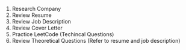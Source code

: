 1. Research Company
2. Review Resume
3. Review Job Description
4. Review Cover Letter
5. Practice LeetCode (Techincal Questions)
6. Review Theoretical Questions (Refer to resume and job description)